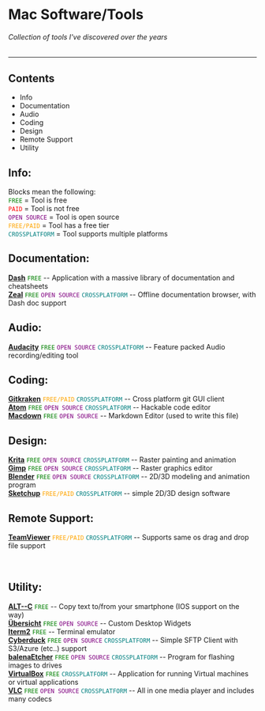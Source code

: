 # Mac Software/Tools
###### Collection of tools I've discovered over the years
---
## Contents <br/>
* Info
* Documentation
* Audio
* Coding
* Design
* Remote Support
* Utility

## Info: <br/>

Blocks mean the following: <br/>
<span style="color:GREEN">`FREE` </span> = Tool is free <br/>
<span style="color:RED">`PAID` </span> = Tool is not free <br/>
<span style="color:PURPLE">`OPEN SOURCE` </span> = Tool is open source <br/>
<span style="color:ORANGE">`FREE/PAID` </span> = Tool has a free tier <br/>
<span style="color:TEAL">`CROSSPLATFORM` </span> = Tool supports multiple platforms<br/>

## Documentation: <br/>

**[Dash](https://kapeli.com/dash)**
<span style="color:GREEN">`FREE` </span>
-- Application with a massive library of documentation and cheatsheets <br/>
**[Zeal](https://zealdocs.org/)**
<span style="color:green">`FREE`</span>
<span style="color:PURPLE">`OPEN SOURCE` </span>
<span style="color:TEAL">`CROSSPLATFORM` </span>
-- Offline documentation browser, with Dash doc support <br/>

## Audio: <br/>
**[Audacity](https://www.audacityteam.org/)**
<span style="color:green">`FREE`</span>
<span style="color:PURPLE">`OPEN SOURCE` </span>
<span style="color:TEAL">`CROSSPLATFORM` </span>
-- Feature packed Audio recording/editing tool <br/>

## Coding: <br/>
**[Gitkraken](https://www.gitkraken.com/)**
<span style="color:ORANGE">`FREE/PAID` </span>
<span style="color:TEAL">`CROSSPLATFORM` </span>
-- Cross platform git GUI client <br/>
**[Atom](https://atom.io/)**
<span style="color:GREEN">`FREE` </span>
<span style="color:PURPLE">`OPEN SOURCE` </span>
<span style="color:TEAL">`CROSSPLATFORM` </span>
-- Hackable code editor <br/>
**[Macdown](https://macdown.uranusjr.com/)**
<span style="color:GREEN">`FREE` </span>
<span style="color:PURPLE">`OPEN SOURCE` </span>
-- Markdown Editor (used to write this file) <br/>

## Design: <br/>
**[Krita](https://krita.org/en/)**
<span style="color:green">`FREE`</span>
<span style="color:PURPLE">`OPEN SOURCE` </span>
<span style="color:TEAL">`CROSSPLATFORM` </span>
-- Raster painting and animation <br/>
**[Gimp](https://www.gimp.org/)**
<span style="color:green">`FREE`</span>
<span style="color:PURPLE">`OPEN SOURCE` </span>
<span style="color:TEAL">`CROSSPLATFORM` </span>
-- Raster graphics editor <br/>
**[Blender](https://www.blender.org/)**
<span style="color:green">`FREE`</span>
<span style="color:PURPLE">`OPEN SOURCE` </span>
<span style="color:TEAL">`CROSSPLATFORM` </span>
-- 2D/3D modeling and animation program <br/>
**[Sketchup](https://www.sketchup.com/)**
<span style="color:ORANGE">`FREE/PAID` </span>
<span style="color:TEAL">`CROSSPLATFORM` </span>
-- simple 2D/3D design software<br/>

## Remote Support: <br/>
**[TeamViewer](https://www.teamviewer.com/en--us/)**
<span style="color:ORANGE">`FREE/PAID` </span>
<span style="color:TEAL">`CROSSPLATFORM` </span>
-- Supports same os drag and drop file support <br/>
[]() <br/>
[]() <br/>

## Utility: <br/>
**[ALT--C](https://altcopy.net/)**
<span style="color:GREEN">`FREE` </span> 
-- Copy text to/from your smartphone (IOS support on the way) <br/>
**[Übersicht](http://tracesof.net/uebersicht/)**
<span style="color:GREEN">`FREE` </span>
<span style="color:PURPLE">`OPEN SOURCE` </span>
-- Custom Desktop Widgets <br/>
**[Iterm2](https://www.iterm2.com/)**
<span style="color:GREEN">`FREE` </span>
-- Terminal emulator <br/>
**[Cyberduck](https://cyberduck.io/)**
<span style="color:green">`FREE`</span>
<span style="color:PURPLE">`OPEN SOURCE` </span>
<span style="color:TEAL">`CROSSPLATFORM` </span>
-- Simple SFTP Client with S3/Azure (etc..) support <br/>
**[balenaEtcher](https://www.balena.io/etcher/)**
<span style="color:green">`FREE`</span>
<span style="color:PURPLE">`OPEN SOURCE` </span>
<span style="color:TEAL">`CROSSPLATFORM` </span>
-- Program for flashing images to drives <br/>
**[VirtualBox](https://www.virtualbox.org/)**
<span style="color:green">`FREE`</span>
<span style="color:TEAL">`CROSSPLATFORM` </span>
-- Application for running Virtual machines or virtual applications <br/>
**[VLC](https://www.videolan.org/vlc/index.html)**
<span style="color:green">`FREE`</span>
<span style="color:PURPLE">`OPEN SOURCE` </span>
<span style="color:TEAL">`CROSSPLATFORM` </span>
-- All in one media player and includes many codecs <br/>